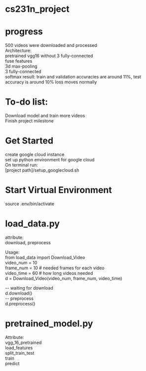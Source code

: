 # cs231n_project

# progress
500 videos were downloaded and processed  
Architecture:  
pretrained vgg16 without 3 fully-connected  
fuse features  
3d max-pooling  
3 fully-connected   
softmax 
result: train and validation accuracies are around 11%, test accuracy is around 10%
loss moves normally

# To-do list:  
Download model and train more videos  
Finish project milestone  

# Get Started
create google cloud instance  
set up python environment for google cloud  
On terminal run:  
[project path]/setup_googlecloud.sh

# Start Virtual Environment
source .env/bin/activate

# load_data.py
attribute:  
download, preprocess  

Usage:  
from load_data import Download_Video  
video_num = 10  
frame_num = 10 # needed frames for each video  
video_time = 60 # how long videos needed  
d = Download_Video(video_num, frame_num, video_time)  

-- waiting for download  
d.download()  
-- preprocess  
d.preprocess()  

# pretrained_model.py  
Attribute:  
vgg_16_pretrained  
load_features  
split_train_test  
train  
predict  
